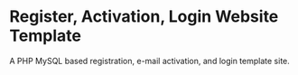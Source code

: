 Register, Activation, Login Website Template
=======================

A PHP MySQL based registration, e-mail activation, and login template site. 
